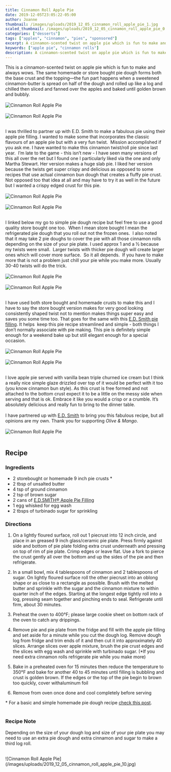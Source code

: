```yaml
---
title: Cinnamon Roll Apple Pie
date: 2019-12-05T23:05:22-05:00
author: Joanne
thumbnail: /images/uploads/2019_12_05_cinnamon_roll_apple_pie_1.jpg
scaled_thumbnail: /images/uploads/2019_12_05_cinnamon_roll_apple_pie_0.jpg
categories: ["desserts"]
tags: ["apples", "cinnamon", "pies", "sponsored"]
excerpt: A cinnamon-scented twist on apple pie which is fun to make and always wows
keywords: ["apple pie", "cinnamon rolls"]
description: A cinnamon-scented twist on apple pie which is fun to make and always wows
---
```


This is a cinnamon-scented twist on apple pie which is fun to make and always wows. The same homemade or store bought pie dough forms both the base crust and the topping—the fun part happens when a sweetened cinnamon-butter is spread on half of the dough and rolled up like a log and chilled then sliced and fanned over the apples and baked until golden brown and bubbly. 
</br>
</br>
![Cinnamon Roll Apple Pie](/images/uploads/2019_12_05_cinnamon_roll_apple_pie_2.jpg)
</br>
</br>
![Cinnamon Roll Apple Pie](/images/uploads/2019_12_05_cinnamon_roll_apple_pie_11.jpg)
</br>
</br>

I was thrilled to partner up with E.D. Smith to make a fabulous pie using their apple pie filling. I wanted to make some that incorporates the classic flavours of an apple pie but with a very fun twist.  Mission accomplished if you ask me. I have wanted to make this cinnamon twist/roll pie since last year.  I’m late to the game - this isn’t new - I have seen many versions of this all over the net but I found one I particularly liked via the one and only Martha Stewart. Her version makes a huge slab pie. I liked her version because the twists get super crispy and delicious as opposed to some recipes that use actual cinnamon bun dough that creates a fluffy pie crust. Not opposed too that idea at all and may have to try it as well in the future but I wanted a crispy edged crust for this pie. 
</br>
</br>
![Cinnamon Roll Apple Pie](/images/uploads/2019_12_05_cinnamon_roll_apple_pie_3.jpg)
</br>
</br>
![Cinnamon Roll Apple Pie](/images/uploads/2019_12_05_cinnamon_roll_apple_pie_4.jpg)
</br>
</br>

I linked below my go to simple pie dough recipe but feel free to use a good quality store bought one too.  When I mean store bought I mean the refrigerated pie dough that you roll out not the frozen ones.  I also noted that it may take 2 pie doughs to cover the pie with all those cinnamon rolls depending on the size of your pie plate. I used approx 1 and a &frac12; because my twists were small.  Larger twists with thicker pie dough will create larger ones which will cover more surface.  So it all depends.  If you have to make more that is not a problem just chill your pie while you make more. Usually 30-40 twists will do the trick. 
</br>
</br>
![Cinnamon Roll Apple Pie](/images/uploads/2019_12_05_cinnamon_roll_apple_pie_5.jpg)
</br>
</br>
![Cinnamon Roll Apple Pie](/images/uploads/2019_12_05_cinnamon_roll_apple_pie_6.jpg)
</br>
</br>

I have used both store bought and homemade crusts to make this and I have to say the store bought version makes for very good looking consistently shaped twist not to mention makes things super easy and saves you some time too. That goes for the same with this <span class="highlight"><a rel="nofollow" href="https://www.edsmith.com/en/products/e-d-smith-apple-pie-filling/">E.D. Smith pie filling</a></span>. It helps  keep this pie recipe streamlined and simple - both things I don’t normally associate with pie making. This pie is definitely simple enough for a weekend bake up but still elegant enough for a special occasion.  
</br>
</br>
![Cinnamon Roll Apple Pie](/images/uploads/2019_12_05_cinnamon_roll_apple_pie_7.jpg)
</br>
</br>
![Cinnamon Roll Apple Pie](/images/uploads/2019_12_05_cinnamon_roll_apple_pie_8.jpg)
</br>
</br>

I love apple pie served with vanilla bean triple churned ice cream but I think a really nice simple glaze drizzled over top of it would be perfect with it too (you know cinnamon bun style). As this crust is free formed and not attached to the bottom crust expect it to be a little on the messy side when serving and that is ok. Embrace it like you would a crisp or a crumble. It’s absolutely delicious and really fun to bring to the dinner table.
</br>
</br>
I have partnered up with <span class="highlight"><a rel="nofollow" href="https://www.edsmith.com">E.D. Smith</a></span> to bring you this fabulous recipe, but all opinions are my own. Thank you for supporting _Olive & Mango_.
</br>
</br>
![Cinnamon Roll Apple Pie](/images/uploads/2019_12_05_cinnamon_roll_apple_pie_9.jpg)
</br>
</br>

## Recipe
### Ingredients

* <span itemprop="ingredients">2 storebought or homemade 9 inch pie crusts &ast;</span>
* <span itemprop="ingredients">2 tbsp of unsalted butter  </span>
* <span itemprop="ingredients">4 tsp of ground cinnamon  </span>
* <span itemprop="ingredients">2 tsp of brown sugar  </span>
* <span itemprop="ingredients">2 cans of <span class="highlight"><a rel="nofollow" href="https://www.edsmith.com/en/products/e-d-smith-apple-pie-filling/">E.D.SMITH® Apple Pie Filling</a></span> </span> 
* <span itemprop="ingredients">1 egg whisked for egg wash  
* <span itemprop="ingredients">2 tbsps of turbinado sugar for sprinkling </span> 

### Directions  

1. On a lightly floured surface, roll out 1 piecrust into 12 inch circle, and place in an greased 9 inch glass/ceramic pie plate. Press firmly against side and bottom of pie plate folding extra crust underneath and pressing on top of rim of pie plate. Crimp edges or leave flat. Use a fork to pierce the crust gently all over the bottom and up the sides of the pie and then refrigerate.

2. In a small bowl, mix 4 tablespoons of cinnamon and 2 tablespoons of sugar. On lightly floured surface roll the other piecrust into an oblong shape or as close to a rectangle as possible. Brush with the melted butter and sprinkle with the sugar and the cinnamon mixture to within quarter inch of the edges. Starting at the longest edge tightly roll into a log, pressing seam together and pinching ends to seal. Refrigerate until firm, about 30 minutes.

3. Preheat the oven to 400°F; please large cookie sheet on bottom rack of the oven to catch any drippings.

4. Remove pie and pie plate from the fridge and fill with the apple pie filling and set aside for a minute while you cut the dough log. Remove dough log from fridge and trim ends of it and then cut it into approximately 40 slices. Arrange slices over apple mixture, brush the pie crust edges and the slices with egg wash and sprinkle with turbinado sugar. (*If you need extra cinnamon rolls refrigerate pie while you make more)  

5. Bake in a preheated oven for 15 minutes then reduce the temperature to 350°F and bake for another 40 to 45 minutes until filling is bubbling and crust is golden brown. If the edges or the top of the pie begin to brown too quickly, cover withaluminum foil

6. Remove from oven once done and cool completely before serving

&ast; For a basic and simple homemade pie dough recipe [check this post](https://www.oliveandmango.com/salted-caramel-apple-pie/).
</br>
</br>

### Recipe Note 
Depending on the size of your dough log and size of your pie plate you may need to use an extra pie dough and extra cinnamon and sugar to make a third log roll.  

</br>
![Cinnamon Roll Apple Pie](/images/uploads/2019_12_05_cinnamon_roll_apple_pie_10.jpg)